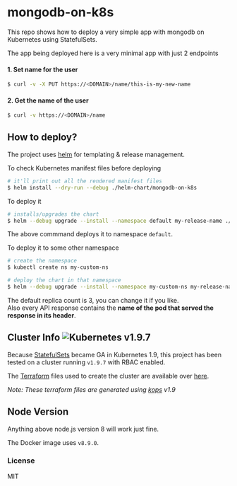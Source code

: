 # mongodb-on-k8s

This repo shows how to deploy a very simple app with mongodb on Kubernetes using StatefulSets.

The app being deployed here is a very minimal app with just 2 endpoints

#### 1. Set name for the user

```sh
$ curl -v -X PUT https://<DOMAIN>/name/this-is-my-new-name
```

#### 2. Get the name of the user

```sh
$ curl -v https://<DOMAIN>/name
```

## How to deploy?

The project uses [helm](https://www.helm.sh/) for templating & release management.

To check Kubernetes manifest files before deploying

```sh
# it'll print out all the rendered manifest files
$ helm install --dry-run --debug ./helm-chart/mongodb-on-k8s
```

To deploy it

```sh
# installs/upgrades the chart
$ helm --debug upgrade --install --namespace default my-release-name ./helm-chart/mongodb-on-k8s
```

The above commmand deploys it to namespace `default`.

To deploy it to some other namespace

```sh
# create the namespace
$ kubectl create ns my-custom-ns

# deploy the chart in that namespace
$ helm --debug upgrade --install --namespace my-custom-ns my-release-name ./helm-chart/mongodb-on-k8s
```

The default replica count is 3, you can change it if you like.<br/>
Also every API response contains the **name of the pod that served the response in its header**.

## Cluster Info ![Kubernetes v1.9.7](https://img.shields.io/badge/Kubernetes-v1.9.7-brightgreen.svg)

Because [StatefulSets](https://kubernetes.io/docs/concepts/workloads/controllers/statefulset/) became GA in Kubernetes 1.9, this project has been tested on a cluster running `v1.9.7` with RBAC enabled.

The [Terraform](https://www.terraform.io/) files used to create the cluster are available over [here](terraform).

_Note: These terraform files are generated using [kops](https://github.com/kubernetes/kops) v1.9_

## Node Version

Anything above node.js version 8 will work just fine.

The Docker image uses `v8.9.0`.

### License

MIT
